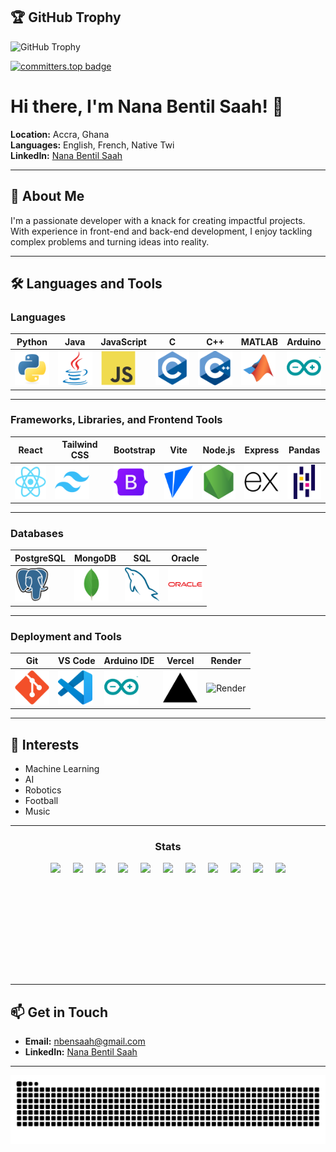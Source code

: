 ## 🏆 GitHub Trophy
![GitHub Trophy](https://github-profile-trophy.vercel.app/?username=brabentil&theme=algolia)

[![committers.top badge](https://user-badge.committers.top/ghana/brabentil.svg)](https://user-badge.committers.top/ghana/brabentil)

# Hi there, I'm Nana Bentil Saah! 👋

**Location:** Accra, Ghana  
**Languages:** English, French, Native Twi  
**LinkedIn:** [Nana Bentil Saah](https://www.linkedin.com/in/nana-bentil-saah)  


---

## 🚀 About Me

I'm a passionate developer with a knack for creating impactful projects. With experience in front-end and back-end development, I enjoy tackling complex problems and turning ideas into reality.

---


## 🛠 Languages and Tools

### **Languages**
| Python | Java | JavaScript | C | C++ | MATLAB | Arduino |
|--------|------|------------|---|-----|--------|---------|
| <img src="https://github.com/devicons/devicon/blob/master/icons/python/python-original.svg" title="Python" alt="Python" width="55" height="55"/> | <img src="https://github.com/devicons/devicon/blob/master/icons/java/java-original.svg" title="Java" alt="Java" width="55" height="55"/> | <img src="https://github.com/devicons/devicon/blob/master/icons/javascript/javascript-original.svg" title="JavaScript" alt="JavaScript" width="55" height="55"/> | <img src="https://github.com/devicons/devicon/blob/master/icons/c/c-original.svg" title="C" alt="C" width="55" height="55"/> | <img src="https://github.com/devicons/devicon/blob/master/icons/cplusplus/cplusplus-original.svg" title="C++" alt="C++" width="55" height="55"/> | <img src="https://github.com/devicons/devicon/blob/master/icons/matlab/matlab-original.svg" title="MATLAB" alt="MATLAB" width="55" height="55"/> | <img src="https://github.com/devicons/devicon/blob/master/icons/arduino/arduino-original.svg" title="Arduino" alt="Arduino" width="55" height="55"/> |

---

### **Frameworks, Libraries, and Frontend Tools**
| React | Tailwind CSS | Bootstrap | Vite | Node.js | Express | Pandas |
|-------|--------------|-----------|------|---------|---------|--------|
| <img src="https://github.com/devicons/devicon/blob/master/icons/react/react-original.svg" title="React" alt="React" width="55" height="55"/> | <img src="https://github.com/devicons/devicon/blob/master/icons/tailwindcss/tailwindcss-original.svg" title="Tailwind CSS" alt="Tailwind CSS" width="55" height="55"/> | <img src="https://github.com/devicons/devicon/blob/master/icons/bootstrap/bootstrap-original.svg" title="Bootstrap" alt="Bootstrap" width="55" height="55"/> | <img src="https://github.com/devicons/devicon/blob/master/icons/vite/vite-original.svg" title="Vite" alt="Vite" width="55" height="55"/> | <img src="https://github.com/devicons/devicon/blob/master/icons/nodejs/nodejs-original.svg" title="Node.js" alt="Node.js" width="55" height="55"/> | <img src="https://github.com/devicons/devicon/blob/master/icons/express/express-original.svg" title="Express" alt="Express" width="55" height="55"/> | <img src="https://github.com/devicons/devicon/blob/master/icons/pandas/pandas-original.svg" title="Pandas" alt="Pandas" width="55" height="55"/> |

---

### **Databases**
| PostgreSQL | MongoDB | SQL | Oracle |
|------------|----------|-----|--------|
| <img src="https://github.com/devicons/devicon/blob/master/icons/postgresql/postgresql-original.svg" title="PostgreSQL" alt="PostgreSQL" width="55" height="55"/> | <img src="https://github.com/devicons/devicon/blob/master/icons/mongodb/mongodb-original.svg" title="MongoDB" alt="MongoDB" width="55" height="55"/> | <img src="https://github.com/devicons/devicon/blob/master/icons/mysql/mysql-original.svg" title="SQL" alt="SQL" width="55" height="55"/> | <img src="https://github.com/devicons/devicon/blob/master/icons/oracle/oracle-original.svg" title="Oracle" alt="Oracle" width="55" height="55"/> |

---

### **Deployment and Tools**
| Git | VS Code | Arduino IDE | Vercel | Render |
|-----|---------|-------------|--------|--------|
| <img src="https://github.com/devicons/devicon/blob/master/icons/git/git-original.svg" title="Git" alt="Git" width="55" height="55"/> | <img src="https://github.com/devicons/devicon/blob/master/icons/vscode/vscode-original.svg" title="VS Code" alt="VS Code" width="55" height="55"/> | <img src="https://github.com/devicons/devicon/blob/master/icons/arduino/arduino-original.svg" title="Arduino IDE" alt="Arduino IDE" width="55" height="55"/> | <img src="https://github.com/devicons/devicon/blob/master/icons/vercel/vercel-original.svg" title="Vercel" alt="Vercel" width="55" height="55"/> | <img src="https://github.com/devicons/devicon/blob/master/icons/render/render-original.svg" title="Render" alt="Render" width="55" height="55"/> |

---

## 🌱 Interests

- Machine Learning
- AI
- Robotics
- Football
- Music

---
<div align="center">
  <h3>Stats</h3>
  <div style="display: flex; justify-content: center; flex-wrap: wrap; gap: 20px;">
    <img src="https://streak-stats.demolab.com/?user=brabentil&theme=transparent&cache_seconds=1800" height="180em" />
    <img src="https://github-readme-stats.vercel.app/api/top-langs/?username=brabentil&layout=compact&theme=transparent&cache_seconds=1800" height="180em" />
    <img src="http://github-profile-summary-cards.vercel.app/api/cards/stats?username=brabentil&theme=transparent&cache_seconds=1800" height="180em" />
    <img src="http://github-profile-summary-cards.vercel.app/api/cards/most-commit-language?username=brabentil&theme=transparent&cache_seconds=1800" height="180em" />
    <img src="http://github-profile-summary-cards.vercel.app/api/cards/repos-per-language?username=brabentil&theme=transparent&cache_seconds=1800" height="180em" />
    <img src="http://github-profile-summary-cards.vercel.app/api/cards/productive-time?username=brabentil&theme=transparent&utcOffset=0&cache_seconds=1800" height="180em" />
    <img src="http://github-profile-summary-cards.vercel.app/api/cards/profile-details?username=brabentil&theme=transparent&cache_seconds=1800" height="180em" />
    <img src="https://github-readme-activity-graph.vercel.app/graph?username=brabentil&theme=github&cache_seconds=1800" height="180em" />
    <img src="https://github-readme-stats.vercel.app/api?username=brabentil&show_icons=true&hide=contribs,prs&cache_seconds=1800&theme=transparent" height="180em" />
    <img src="https://badges.pufler.dev/commits/monthly/brabentil" height="80em" />
    <img src="https://komarev.com/ghpvc/?username=brabentil&theme=transparent" height="80em" />
  </div>
</div>

---

## 📫 Get in Touch

- **Email:** [nbensaah@gmail.com](mailto:nbensaah@gmail.com)
- **LinkedIn:** [Nana Bentil Saah](https://www.linkedin.com/in/nana-bentil-saah)

---
<picture>
  <source media="(prefers-color-scheme: dark)" srcset="https://github.com/brabentil/brabentil/blob/output/github-contribution-grid-snake-dark.svg" />
  <source media="(prefers-color-scheme: light)" srcset="https://github.com/brabentil/brabentil/blob/output/github-contribution-grid-snake.svg" />
  <img alt="github-snake" src="https://github.com/brabentil/brabentil/blob/output/github-contribution-grid-snake-dark.svg" />
</picture>

